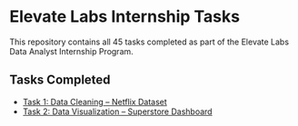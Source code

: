 # Elevate Labs Internship Tasks

This repository contains all 45 tasks completed as part of the Elevate Labs Data Analyst Internship Program.

## Tasks Completed

- [Task 1: Data Cleaning – Netflix Dataset](task-01/)
- [Task 2: Data Visualization – Superstore Dashboard](task-02/)

